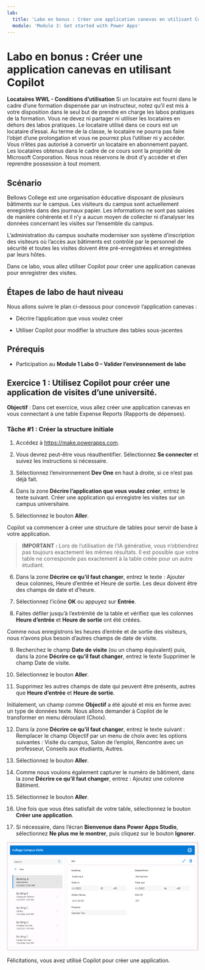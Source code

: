 ```yaml
---
lab:
  title: 'Labo en bonus : Créer une application canevas en utilisant Copilot'
  module: 'Module 3: Get started with Power Apps'
---
```


# Labo en bonus : Créer une application canevas en utilisant Copilot

**Locataires WWL - Conditions d’utilisation** Si un locataire est fourni dans le cadre d’une formation dispensée par un instructeur, notez qu’il est mis à votre disposition dans le seul but de prendre en charge les labos pratiques de la formation. Vous ne devez ni partager ni utiliser les locataires en dehors des labos pratiques. Le locataire utilisé dans ce cours est un locataire d’essai. Au terme de la classe, le locataire ne pourra pas faire l’objet d’une prolongation et vous ne pourrez plus l’utiliser ni y accéder. Vous n’êtes pas autorisé à convertir un locataire en abonnement payant. Les locataires obtenus dans le cadre de ce cours sont la propriété de Microsoft Corporation. Nous nous réservons le droit d’y accéder et d’en reprendre possession à tout moment. 

## Scénario

Bellows College est une organisation éducative disposant de plusieurs bâtiments sur le campus. Les visiteurs du campus sont actuellement enregistrés dans des journaux papier. Les informations ne sont pas saisies de manière cohérente et il n’y a aucun moyen de collecter ni d’analyser les données concernant les visites sur l’ensemble du campus.

L’administration du campus souhaite moderniser son système d’inscription des visiteurs où l’accès aux bâtiments est contrôlé par le personnel de sécurité et toutes les visites doivent être pré-enregistrées et enregistrées par leurs hôtes.

Dans ce labo, vous allez utiliser Copilot pour créer une application canevas pour enregistrer des visites. 

## Étapes de labo de haut niveau

Nous allons suivre le plan ci-dessous pour concevoir l’application canevas :

- Décrire l’application que vous voulez créer

- Utiliser Copilot pour modifier la structure des tables sous-jacentes

 ## Prérequis

- Participation au **Module 1 Labo 0 – Valider l’environnement de labo**

## Exercice 1 : Utilisez Copilot pour créer une application de visites d’une université.

**Objectif** : Dans cet exercice, vous allez créer une application canevas en vous connectant à une table Expense Reports (Rapports de dépenses).

### Tâche \#1 : Créer la structure initiale

1. Accédez à https://make.powerapps.com.

2. Vous devrez peut-être vous réauthentifier. Sélectionnez **Se connecter** et suivez les instructions si nécessaire.

3. Sélectionnez l’environnement **Dev One** en haut à droite, si ce n’est pas déjà fait.

4. Dans la zone **Décrire l’application que vous voulez créer**, entrez le texte suivant. Créer une application qui enregistre les visites sur un campus universitaire. 

5. Sélectionnez le bouton **Aller**.

Copilot va commencer à créer une structure de tables pour servir de base à votre application. 

> **IMPORTANT :** Lors de l’utilisation de l’IA générative, vous n’obtiendrez pas toujours exactement les mêmes résultats. Il est possible que votre table ne corresponde pas exactement à la table créée pour un autre étudiant. 

6. Dans la zone **Décrire ce qu’il faut changer**, entrez le texte : Ajouter deux colonnes, Heure d’entrée et Heure de sortie. Les deux doivent être des champs de date et d’heure.  

7. Sélectionnez l’icône **OK** ou appuyez sur **Entrée**. 

8. Faites défiler jusqu’à l’extrémité de la table et vérifiez que les colonnes **Heure d’entrée** et **Heure de sortie** ont été créées. 

Comme nous enregistrons les heures d’entrée et de sortie des visiteurs, nous n’avons plus besoin d’autres champs de date de visite. 

9. Recherchez le champ **Date de visite** (ou un champ équivalent) puis, dans la zone **Décrire ce qu’il faut changer**, entrez le texte Supprimer le champ Date de visite. 

10. Sélectionnez le bouton **Aller**. 

11. Supprimez les autres champs de date qui peuvent être présents, autres que **Heure d’entrée** et **Heure de sortie**. 

Initialement, un champ comme **Objectif** a été ajouté et mis en forme avec un type de données texte. Nous allons demander à Copilot de le transformer en menu déroulant (Choix). 

12. Dans la zone **Décrire ce qu’il faut changer**, entrez le texte suivant : Remplacer le champ Objectif par un menu de choix avec les options suivantes : Visite du campus, Salon de l’emploi, Rencontre avec un professeur, Conseils aux étudiants, Autres. 

13. Sélectionnez le bouton **Aller**. 

14. Comme nous voulons également capturer le numéro de bâtiment, dans la zone **Décrire ce qu’il faut changer**, entrez : Ajoutez une colonne Bâtiment. 

15. Sélectionnez le bouton **Aller**. 

16. Une fois que vous êtes satisfait de votre table, sélectionnez le bouton **Créer une application**. 

17. Si nécessaire, dans l’écran **Bienvenue dans Power Apps Studio**, sélectionnez **Ne plus me le montrer**, puis cliquez sur le bouton **Ignorer**. 

![](media/bonus-lab-copilot-01.png)

Félicitations, vous avez utilisé Copilot pour créer une application. 
